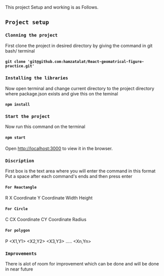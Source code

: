 This project Setup and working is as Follows.

## `Project setup `

### `Clonning the project` 

First clone the project in desired directory by giving the command in git bash/ terminal 
#### `git clone 'git@github.com:hamzatalat/React-geomatrical-figure-practice.git'`

### `Installing the libraries` 
Now open terminal and change current directory to the project directory where package.json exists
and give this on the teminal 

#### `npm install`

### `Start the project` 
Now run this command on the terminal 
#### `npm start`

Open [http://localhost:3000](http://localhost:3000) to view it in the browser.


### `Discription`

First box is the text area where you will enter the command in this format 
Put a space after each command's ends and then press enter  
#### `For Reactangle` 
R X Coordinate Y Coordinate Width Height
  
#### `For Circle`
C CX Coordinate CY Coordinate Radius
  
#### `For polygon`
P <X1,Y1> <X2,Y2> <X3,Y3> ..... <Xn,Yn>

### `Improvements`
There is alot of room for improvement which can be done and will be done in near future

